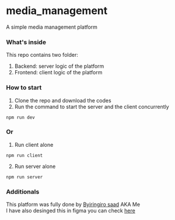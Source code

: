 # media_management
A simple media management platform

### What's inside
This repo contains two folder:
1. Backend: server logic of the platform
2. Frontend: client logic of the platform

### How to start
1. Clone the repo and download the codes
2. Run the command to start the server and the client concurrently
```
npm run dev
```

### Or
1. Run client alone
```
npm run client
```
2. Run server alone
```
npm run server
```

### Additionals
This platform was fully done by <a href="https://github.com/Byiringiro-saad">Byiringiro saad</a> AKA Me <br>
I have also desinged this in figma you can check <a href="https://www.figma.com/file/JqYqv35Dfkum5MFrlEdKQ1/Media_management?node-id=0%3A1&t=YGmlSpHZQYKco1kv-1">here</a>
